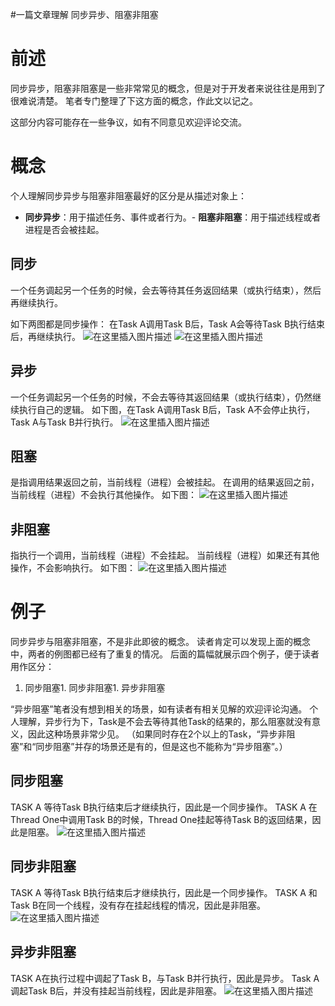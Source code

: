 #一篇文章理解 同步异步、阻塞非阻塞
# 前述

同步异步，阻塞非阻塞是一些非常常见的概念，但是对于开发者来说往往是用到了很难说清楚。 笔者专门整理了下这方面的概念，作此文以记之。

>  
 这部分内容可能存在一些争议，如有不同意见欢迎评论交流。 


# 概念

个人理解同步异步与阻塞非阻塞最好的区分是从描述对象上：
- **同步异步**：用于描述任务、事件或者行为。- **阻塞非阻塞**：用于描述线程或者进程是否会被挂起。
## 同步

一个任务调起另一个任务的时候，会去等待其任务返回结果（或执行结束），然后再继续执行。

如下两图都是同步操作： 在Task A调用Task B后，Task A会等待Task B执行结束后，再继续执行。 <img src="https://raw.githubusercontent.com/Double2hao/xujiajia_blog/main/img/16210039788266.png" alt="在这里插入图片描述"> <img src="https://raw.githubusercontent.com/Double2hao/xujiajia_blog/main/img/16210039788255.png" alt="在这里插入图片描述">

## 异步

一个任务调起另一个任务的时候，不会去等待其返回结果（或执行结束），仍然继续执行自己的逻辑。 如下图，在Task A调用Task B后，Task A不会停止执行，Task A与Task B并行执行。 <img src="https://raw.githubusercontent.com/Double2hao/xujiajia_blog/main/img/16210039788277.png" alt="在这里插入图片描述">

## 阻塞

是指调用结果返回之前，当前线程（进程）会被挂起。 在调用的结果返回之前，当前线程（进程）不会执行其他操作。 如下图： <img src="https://raw.githubusercontent.com/Double2hao/xujiajia_blog/main/img/16210039788255.png" alt="在这里插入图片描述">

## 非阻塞

指执行一个调用，当前线程（进程）不会挂起。 当前线程（进程）如果还有其他操作，不会影响执行。 如下图： <img src="https://raw.githubusercontent.com/Double2hao/xujiajia_blog/main/img/16210039788277.png" alt="在这里插入图片描述">

# 例子

同步异步与阻塞非阻塞，不是非此即彼的概念。 读者肯定可以发现上面的概念中，两者的例图都已经有了重复的情况。 后面的篇幅就展示四个例子，便于读者用作区分：
1. 同步阻塞1. 同步非阻塞1. 异步非阻塞
>  
 “异步阻塞”笔者没有想到相关的场景，如有读者有相关见解的欢迎评论沟通。 个人理解，异步行为下，Task是不会去等待其他Task的结果的，那么阻塞就没有意义，因此这种场景非常少见。 （如果同时存在2个以上的Task，“异步非阻塞”和“同步阻塞”并存的场景还是有的，但是这也不能称为“异步阻塞”。） 


## 同步阻塞

TASK A 等待Task B执行结束后才继续执行，因此是一个同步操作。 TASK A 在Thread One中调用Task B的时候，Thread One挂起等待Task B的返回结果，因此是阻塞。 <img src="https://raw.githubusercontent.com/Double2hao/xujiajia_blog/main/img/16210039788255.png" alt="在这里插入图片描述">

## 同步非阻塞

TASK A 等待Task B执行结束后才继续执行，因此是一个同步操作。 TASK A 和Task B在同一个线程，没有存在挂起线程的情况，因此是非阻塞。 <img src="https://raw.githubusercontent.com/Double2hao/xujiajia_blog/main/img/16210039788266.png" alt="在这里插入图片描述">

## 异步非阻塞

TASK A在执行过程中调起了Task B，与Task B并行执行，因此是异步。 Task A调起Task B后，并没有挂起当前线程，因此是非阻塞。 <img src="https://raw.githubusercontent.com/Double2hao/xujiajia_blog/main/img/16210039788277.png" alt="在这里插入图片描述">